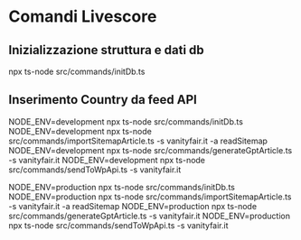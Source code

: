 # Comandi Livescore

## Inizializzazione struttura e dati db
npx ts-node src/commands/initDb.ts 

## Inserimento Country da feed API

NODE_ENV=development npx ts-node src/commands/initDb.ts
NODE_ENV=development npx ts-node src/commands/importSitemapArticle.ts -s vanityfair.it -a readSitemap
NODE_ENV=development npx ts-node src/commands/generateGptArticle.ts -s vanityfair.it
NODE_ENV=development npx ts-node src/commands/sendToWpApi.ts -s vanityfair.it


NODE_ENV=production npx ts-node src/commands/initDb.ts
NODE_ENV=production npx ts-node src/commands/importSitemapArticle.ts -s vanityfair.it -a readSitemap
NODE_ENV=production npx ts-node src/commands/generateGptArticle.ts -s vanityfair.it
NODE_ENV=production npx ts-node src/commands/sendToWpApi.ts -s vanityfair.it
    